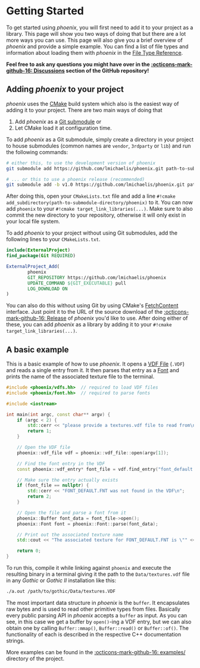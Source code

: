 # Getting Started

To get started using *phoenix*, you will first need to add it to your project as a library. This page will show you two
ways of doing that but there are a lot more ways you can use. This page will also give you a brief overview of
*phoenix* and provide a simple example. You can find a list of file types and information about loading them with
*phoenix* in the [File Type Reference](reference.md).

**Feel free to ask any questions you might have over in
the [:octicons-mark-github-16: Discussions](https://github.com/lmichaelis/phoenix/discussions)
section of the GitHub repository!**

## Adding *phoenix* to your project

*phoenix* uses the [CMake](https://cmake.org/) build system which also is the easiest way of adding it to your project.
There are two main ways of doing that

1. Add *phoenix* as a [Git submodule](https://git-scm.com/book/en/v2/Git-Tools-Submodules) or
2. Let CMake load it at configuration time.

To add *phoenix* as a Git submodule, simply create a directory in your project to house submodules
(common names are `vendor`, `3rdparty` or `lib`) and run the following commands:

```sh
# either this, to use the development version of phoenix
git submodule add https://github.com/lmichaelis/phoenix.git path-to-submodule-directory/phoenix

# ... or this to use a phoenix release (recommended)
git submodule add -b v1.0 https://github.com/lmichaelis/phoenix.git path-to-submodule-directory/phoenix
```

After doing this, open your `CMakeLists.txt` file and add a
line `#!cmake add_subdirectory(path-to-submodule-directory/phoenix)`
to it. You can now add `phoenix` to your `#!cmake target_link_libraries(...)`. Make sure to also commit the new
directory to your repository, otherwise it will only exist in your local file system.

To add *phoenix* to your project without using Git submodules, add the following lines to your `CMakeLists.txt`.

```cmake
include(ExternalProject)
find_package(Git REQUIRED)

ExternalProject_Add(
        phoenix
        GIT_REPOSITORY https://github.com/lmichaelis/phoenix
        UPDATE_COMMAND ${GIT_EXECUTABLE} pull
        LOG_DOWNLOAD ON
)
```

You can also do this without using Git by using
CMake's [FetchContent](https://cmake.org/cmake/help/latest/module/FetchContent.html)
interface. Just point it to the URL of the source download of
the [:octicons-mark-github-16: Release](https://github.com/lmichaelis/phoenix/releases)
of *phoenix* you'd like to use. After doing either of these, you can add *phoenix* as a library by adding it to
your `#!cmake target_link_libraries(...)`.

## A basic example

This is a basic example of how to use *phoenix*. It opens a [VDF File](formats/vdf.md) (`.VDF`) and reads a single
entry from it. It then parses that entry as a [Font](formats/font.md) and prints the name of the associated texture
file to the terminal.

```cpp
#include <phoenix/vdfs.hh>  // required to load VDF files
#include <phoenix/font.hh>  // required to parse fonts

#include <iostream>

int main(int argc, const char** argv) {
    if (argc < 2) {
        std::cerr << "please provide a textures.vdf file to read from\n";
        return 1;
    }

    // Open the VDF file
    phoenix::vdf_file vdf = phoenix::vdf_file::open(argv[1]);

    // Find the font entry in the VDF
    const phoenix::vdf_entry* font_file = vdf.find_entry("font_default.fnt");

    // Make sure the entry actually exists
    if (font_file == nullptr) {
        std::cerr << "FONT_DEFAULT.FNT was not found in the VDF\n";
        return 2;
    }

    // Open the file and parse a font from it
    phoenix::Buffer font_data = font_file->open();
    phoenix::Font font = phoenix::Font::parse(font_data);

    // Print out the associated texture name
    std::cout << "The associated texture for FONT_DEFAULT.FNT is \"" << font.name << "\"\n";

    return 0;
}
```

To run this, compile it while linking against `phoenix` and execute the resulting binary in a terminal giving it the
path to the `Data/textures.vdf` file in any *Gothic* or *Gothic II* installation like this:

```sh
./a.out /path/to/gothic/Data/textures.VDF
```

The most important data structure in *phoenix* is the `buffer`. It encapsulates raw bytes and is used to read other
primitive types from files. Basically every public parsing API in *phoenix* accepts a `buffer` as input. As you can
see, in this case we get a buffer by `open()`-ing a VDF entry, but we can also obtain one by calling `Buffer::mmap()`,
`Buffer::read()` or `Buffer::of()`. The functionality of each is described in the respective C++ documentation strings.

More examples can be found in
the [:octicons-mark-github-16: examples/](https://github.com/lmichaelis/phoenix/tree/main/examples)
directory of the project.

